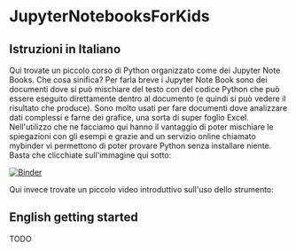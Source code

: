 # JupyterNotebooksForKids

## Istruzioni in Italiano

Qui trovate un piccolo corso di Python organizzato come dei Jupyter Note Books. Che cosa sinifica? Per farla breve i Jupyter Note Book sono dei documenti dove si può mischiare del testo con del codice Python che può essere eseguito direttamente dentro al documento (e quindi si può vedere il risultato che produce). Sono molto usati per fare documenti dove analizzare dati complessi e farne dei grafice, una sorta di super foglio Excel.
Nell'utilizzo che ne facciamo qui hanno il vantaggio di poter mischiare le spiegazioni con gli esempi e grazie and un servizio online chiamato mybinder vi permettono di poter provare Python senza installare niente. Basta che clicchiate sull'immagine qui sotto: 

[![Binder](https://mybinder.org/badge_logo.svg)](https://mybinder.org/v2/gh/maeste/JupyterNotebooksForKids/master?filepath=IT)

Qui invece trovate un piccolo video introduttivo sull'uso dello strumento:

## English getting started

TODO 